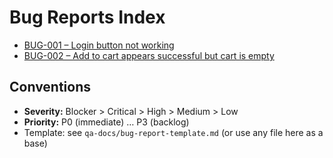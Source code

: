 # Bug Reports Index

- [BUG-001 – Login button not working](./bug-001-login-button-not-working.md)
- [BUG-002 – Add to cart appears successful but cart is empty](./bug-002-add-to-cart-empty-cart.md)

## Conventions
- **Severity:** Blocker > Critical > High > Medium > Low
- **Priority:** P0 (immediate) … P3 (backlog)
- Template: see `qa-docs/bug-report-template.md` (or use any file here as a base)
